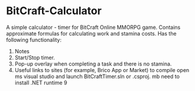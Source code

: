 # BitCraft-Calculator
A simple calculator - timer for BitCraft Online MMORPG game. Contains approximate formulas for calculating work and stamina costs. 
Has the following functionality: 
1. Notes
2. Start/Stop timer.
3. Pop-up overlay when completing a task and there is no stamina.
4. Useful links to sites (for example, Brico App or Market)
to compile open ms visual studio and launch BitCraftTimer.sln or .csproj.
mb need to install .NET runtime 9
